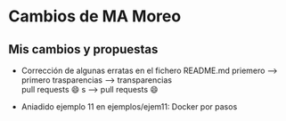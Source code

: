 # Cambios de MA Moreo

## Mis cambios y propuestas

- Corrección de algunas erratas en el fichero README.md
	   priemero --> primero
     trasparencias --> transparencias  	
     pull requests :smile: s --> pull requests :smile:
	
- Aniadido ejemplo 11 en ejemplos/ejem11: Docker por pasos

